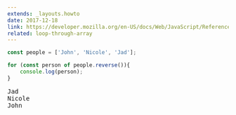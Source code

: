 ```yaml
---
extends: _layouts.howto
date: 2017-12-18
link: https://developer.mozilla.org/en-US/docs/Web/JavaScript/Reference/Global_Objects/Array/reverse
related: loop-through-array
---
```



```javascript
const people = ['John', 'Nicole', 'Jad'];

for (const person of people.reverse()){
    console.log(person);
}
```
<pre class="output">
Jad
Nicole
John
</pre>

